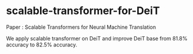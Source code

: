# scalable-transformer-for-DeiT


Paper : Scalable Transformers for Neural Machine Translation


We apply scalable transformer on DeiT and improve DeiT base from 81.8% accuracy to 82.5% accuracy. 
